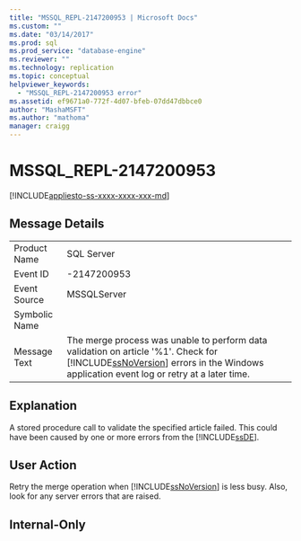```yaml
---
title: "MSSQL_REPL-2147200953 | Microsoft Docs"
ms.custom: ""
ms.date: "03/14/2017"
ms.prod: sql
ms.prod_service: "database-engine"
ms.reviewer: ""
ms.technology: replication
ms.topic: conceptual
helpviewer_keywords: 
  - "MSSQL_REPL-2147200953 error"
ms.assetid: ef9671a0-772f-4d07-bfeb-07dd47dbbce0
author: "MashaMSFT"
ms.author: "mathoma"
manager: craigg
---
```

# MSSQL_REPL-2147200953
[!INCLUDE[appliesto-ss-xxxx-xxxx-xxx-md](../../includes/appliesto-ss-xxxx-xxxx-xxx-md.md)]
    
## Message Details  
  
|||  
|-|-|  
|Product Name|SQL Server|  
|Event ID|-2147200953|  
|Event Source|MSSQLServer|  
|Symbolic Name||  
|Message Text|The merge process was unable to perform data validation on article '%1'. Check for [!INCLUDE[ssNoVersion](../../includes/ssnoversion-md.md)] errors in the Windows application event log or retry at a later time.|  
  
## Explanation  
 A stored procedure call to validate the specified article failed. This could have been caused by one or more errors from the [!INCLUDE[ssDE](../../includes/ssde-md.md)].  
  
## User Action  
 Retry the merge operation when [!INCLUDE[ssNoVersion](../../includes/ssnoversion-md.md)] is less busy. Also, look for any server errors that are raised.  
  
## Internal-Only  
  
